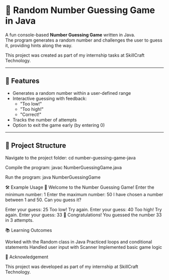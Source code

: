 # 🎲 Random Number Guessing Game in Java

A fun console-based **Number Guessing Game** written in Java.  
The program generates a random number and challenges the user to guess it, providing hints along the way.

This project was created as part of my internship tasks at SkillCraft Technology.

---

## 🚀 Features
- Generates a random number within a user-defined range
- Interactive guessing with feedback:
  - "Too low!"
  - "Too high!"
  - "Correct!"
- Tracks the number of attempts
- Option to exit the game early (by entering 0)

---

## 📂 Project Structure

Navigate to the project folder:
cd number-guessing-game-java

Compile the program:
javac NumberGuessingGame.java

Run the program:
java NumberGuessingGame

🛠️ Example Usage
🎯 Welcome to the Number Guessing Game!
Enter the minimum number: 1
Enter the maximum number: 50
I have chosen a number between 1 and 50.
Can you guess it?

Enter your guess: 25
Too low! Try again.
Enter your guess: 40
Too high! Try again.
Enter your guess: 33
🎉 Congratulations! You guessed the number 33 in 3 attempts.

📚 Learning Outcomes

Worked with the Random class in Java
Practiced loops and conditional statements
Handled user input with Scanner
Implemented basic game logic

🤝 Acknowledgement

This project was developed as part of my internship at SkillCraft Technology.
